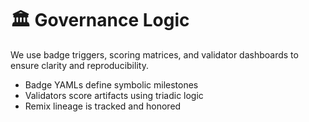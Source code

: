 # 🏛️ Governance Logic  
We use badge triggers, scoring matrices, and validator dashboards to ensure clarity and reproducibility.  
- Badge YAMLs define symbolic milestones  
- Validators score artifacts using triadic logic  
- Remix lineage is tracked and honored

